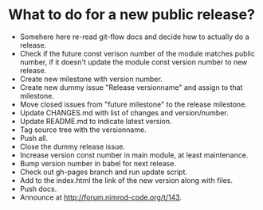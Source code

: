 What to do for a new public release?
====================================

* Somehere here re-read git-flow docs and decide how to actually do a release.
* Check if the future const verison number of the module matches public number,
  if it doesn't update the module const version number to new release.
* Create new milestone with version number.
* Create new dummy issue "Release versionname" and assign to that milestone.
* Move closed issues from "future milestone" to the release milestone.
* Update CHANGES.md with list of changes and version/number.
* Update README.md to indicate latest version.
* Tag source tree with the versionname.
* Push all.
* Close the dummy release issue.
* Increase version const number in main module, at least maintenance.
* Bump version number in babel for next release.
* Check out gh-pages branch and run update script.
* Add to the index.html the link of the new version along with files.
* Push docs.
* Announce at http://forum.nimrod-code.org/t/143.
